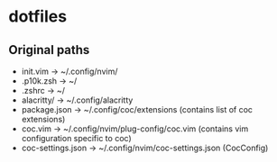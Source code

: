 # dotfiles

## Original paths 
- init.vim -> ~/.config/nvim/
- .p10k.zsh -> ~/
- .zshrc -> ~/
- alacritty/ -> ~/.config/alacritty
- package.json -> ~/.config/coc/extensions  (contains list of coc extensions)
- coc.vim -> ~/.config/nvim/plug-config/coc.vim (contains vim configuration specific to coc)
- coc-settings.json -> ~/.config/nvim/coc-settings.json (CocConfig)
